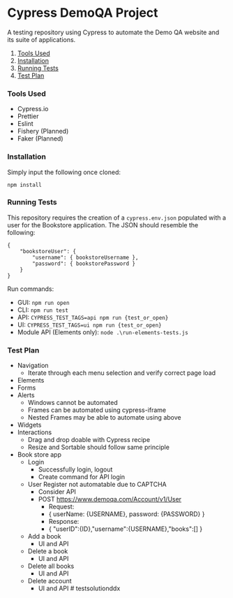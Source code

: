 # Cypress DemoQA Project

A testing repository using Cypress to automate the Demo QA website and its suite of applications.

1. [Tools Used](#tools-used)
2. [Installation](#installation)
3. [Running Tests](#running-tests)
4. [Test Plan](#test-plan)

### Tools Used
- Cypress.io
- Prettier
- Eslint
- Fishery (Planned)
- Faker (Planned)

### Installation
Simply input the following once cloned:

`npm install`

### Running Tests

This repository requires the creation of a `cypress.env.json` populated with a user for the Bookstore application. The JSON should resemble the following:

```
{
    "bookstoreUser": {
        "username": { bookstoreUsername },
        "password": { bookstorePassword }
    }
}
```

Run commands:
- GUI: `npm run open`
- CLI: `npm run test`
- API: `CYPRESS_TEST_TAGS=api npm run {test_or_open}`
- UI: `CYPRESS_TEST_TAGS=ui npm run {test_or_open}`
- Module API (Elements only): `node .\run-elements-tests.js`

### Test Plan
- Navigation
  - Iterate through each menu selection and verify correct page load
- Elements
- Forms
- Alerts
  - Windows cannot be automated
  - Frames can be automated using cypress-iframe
  - Nested Frames may be able to automate using above
- Widgets
- Interactions
  - Drag and drop doable with Cypress recipe
  - Resize and Sortable should follow same principle
- Book store app
  - Login
    - Successfully login, logout
    - Create command for API login
  - User Register not automatable due to CAPTCHA
    - Consider API
    - POST https://www.demoqa.com/Account/v1/User
      - Request:
      - { userName: {USERNAME}, password: {PASSWORD} }
      - Response:
      - { "userID":{ID},"username":{USERNAME},"books":[] }
  - Add a book
    - UI and API
  - Delete a book
    - UI and API
  - Delete all books
    - UI and API
  - Delete account
    - UI and API
#   t e s t s o l u t i o n d d x  
 